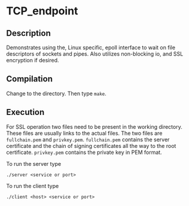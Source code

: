 # TCP_endpoint

## Description

Demonstrates using the, Linux specific, epoll interface to wait on file descriptors of
sockets and pipes. Also utilizes non-blocking io, and SSL encryption if desired.

## Compilation

Change to the directory. Then type `make`.

## Execution

For SSL operation two files need to be present in the working directory. These
files are usually links to the actual files. The two files are `fullchain.pem`
and `privkey.pem`. `fullchain.pem` contains the server certificate and the
chain of signing certificates all the way to the root certificate. `privkey.pem`
contains the private key in PEM format.

To run the server type

`./server <service or port>`

To run the client type

`./client <host> <service or port>`


